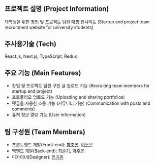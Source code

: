 ## 프로젝트 설명 (Project Information)
대학생을 위한 창업 및 프로젝트 팀원 매칭 웹사이트
(Startup and project team recruitment website for university students)

## 주사용기술 (Tech)
React.js, Next.js, TypeScript, Redux

## 주요 기능 (Main Features)
<ul>
<li>창업 및 프로젝트 팀원 구인 글 업로드 기능 (Recruiting team members for startup and project)
<li>포트폴리오 업로드 기능 (Uploading and sharing portfolios)
<li>댓글을 사용한 소통 기능 (커뮤니티 기능) (Communication with posts and comments)
<li>유저 정보 열람 기능 (User information)
</ul>

## 팀 구성원 (Team Members)
<ul>
  <li>프론트엔드 개발(Front-end): <a href="github.com/chorom-ham">함초롬</a>, <a href="github.com/leesoeun98">이소은</a>
  <li>백엔드 개발(Back-end): <a href="https://github.com/AMYMEME">최슬기</a>, <a href="github.com/hoit1302">박주은</a>
  <li>디자이너(Designer): <a href="github.com/vucketlist">염가온</a>
</ul> 
